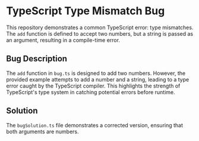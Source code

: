 # TypeScript Type Mismatch Bug

This repository demonstrates a common TypeScript error: type mismatches. The `add` function is defined to accept two numbers, but a string is passed as an argument, resulting in a compile-time error.

## Bug Description

The `add` function in `bug.ts` is designed to add two numbers. However, the provided example attempts to add a number and a string, leading to a type error caught by the TypeScript compiler. This highlights the strength of TypeScript's type system in catching potential errors before runtime.

## Solution

The `bugSolution.ts` file demonstrates a corrected version, ensuring that both arguments are numbers.